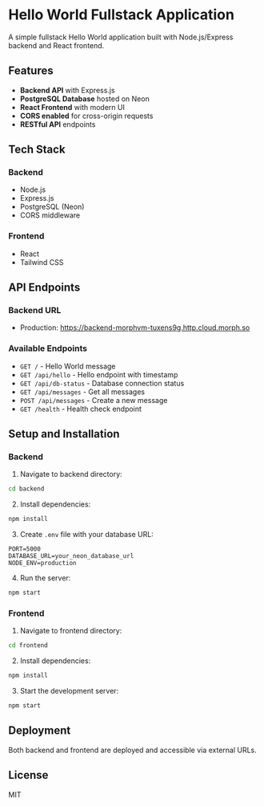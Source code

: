 # Hello World Fullstack Application

A simple fullstack Hello World application built with Node.js/Express backend and React frontend.

## Features

- **Backend API** with Express.js
- **PostgreSQL Database** hosted on Neon
- **React Frontend** with modern UI
- **CORS enabled** for cross-origin requests
- **RESTful API** endpoints

## Tech Stack

### Backend
- Node.js
- Express.js
- PostgreSQL (Neon)
- CORS middleware

### Frontend
- React
- Tailwind CSS

## API Endpoints

### Backend URL
- Production: https://backend-morphvm-tuxens9g.http.cloud.morph.so

### Available Endpoints

- `GET /` - Hello World message
- `GET /api/hello` - Hello endpoint with timestamp
- `GET /api/db-status` - Database connection status
- `GET /api/messages` - Get all messages
- `POST /api/messages` - Create a new message
- `GET /health` - Health check endpoint

## Setup and Installation

### Backend

1. Navigate to backend directory:
```bash
cd backend
```

2. Install dependencies:
```bash
npm install
```

3. Create `.env` file with your database URL:
```
PORT=5000
DATABASE_URL=your_neon_database_url
NODE_ENV=production
```

4. Run the server:
```bash
npm start
```

### Frontend

1. Navigate to frontend directory:
```bash
cd frontend
```

2. Install dependencies:
```bash
npm install
```

3. Start the development server:
```bash
npm start
```

## Deployment

Both backend and frontend are deployed and accessible via external URLs.

## License

MIT
